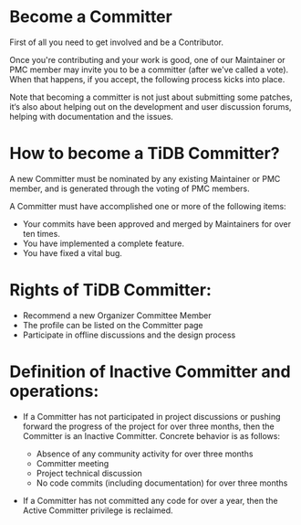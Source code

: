 # Become a Committer

First of all you need to get involved and be a Contributor.

Once you're contributing and your work is good, one of our Maintainer or PMC
member may invite you to be a committer (after we've called a vote). When that
happens, if you accept, the following process kicks into place.

Note that becoming a committer is not just about submitting some patches, it‘s
also about helping out on the development and user discussion forums, helping
with documentation and the issues.

# How to become a TiDB Committer?

A new Committer must be nominated by any existing Maintainer or PMC member, and
is generated through the voting of PMC members.

A Committer must have accomplished one or more of the following items:

* Your commits have been approved and merged by Maintainers for over ten times.
* You have implemented a complete feature.
* You have fixed a vital bug.

# Rights of TiDB Committer:

* Recommend a new Organizer Committee Member
* The profile can be listed on the Committer page
* Participate in offline discussions and the design process

# Definition of Inactive Committer and operations:

* If a Committer has not participated in project discussions or pushing forward
  the progress of the project for over three months, then the Committer is an
  Inactive Committer. Concrete behavior is as follows:

    * Absence of any community activity for over three months
    * Committer meeting
    * Project technical discussion
    * No code commits (including documentation) for over three months

* If a Committer has not committed any code for over a year, then the Active
  Committer privilege is reclaimed.

